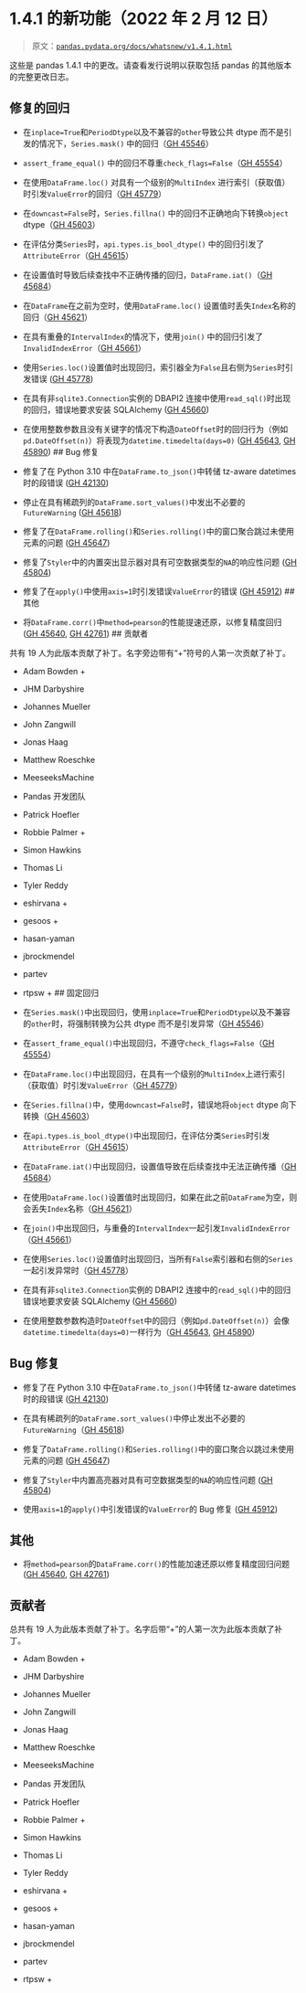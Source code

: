 # 1.4.1 的新功能（2022 年 2 月 12 日）

> 原文：[`pandas.pydata.org/docs/whatsnew/v1.4.1.html`](https://pandas.pydata.org/docs/whatsnew/v1.4.1.html)

这些是 pandas 1.4.1 中的更改。请查看发行说明以获取包括 pandas 的其他版本的完整更改日志。

## 修复的回归

+   在`inplace=True`和`PeriodDtype`以及不兼容的`other`导致公共 dtype 而不是引发的情况下，`Series.mask()` 中的回归（[GH 45546](https://github.com/pandas-dev/pandas/issues/45546)）

+   `assert_frame_equal()` 中的回归不尊重`check_flags=False`（[GH 45554](https://github.com/pandas-dev/pandas/issues/45554)）

+   在使用`DataFrame.loc()` 对具有一个级别的`MultiIndex` 进行索引（获取值）时引发`ValueError`的回归（[GH 45779](https://github.com/pandas-dev/pandas/issues/45779)）

+   在`downcast=False`时，`Series.fillna()` 中的回归不正确地向下转换`object` dtype（[GH 45603](https://github.com/pandas-dev/pandas/issues/45603)）

+   在评估分类`Series`时，`api.types.is_bool_dtype()` 中的回归引发了`AttributeError`（[GH 45615](https://github.com/pandas-dev/pandas/issues/45615)）

+   在设置值时导致后续查找中不正确传播的回归，`DataFrame.iat()`（[GH 45684](https://github.com/pandas-dev/pandas/issues/45684)）

+   在`DataFrame`在之前为空时，使用`DataFrame.loc()` 设置值时丢失`Index`名称的回归（[GH 45621](https://github.com/pandas-dev/pandas/issues/45621)）

+   在具有重叠的`IntervalIndex`的情况下，使用`join()` 中的回归引发了`InvalidIndexError`（[GH 45661](https://github.com/pandas-dev/pandas/issues/45661)）

+   使用`Series.loc()`设置值时出现回归，索引器全为`False`且右侧为`Series`时引发错误 ([GH 45778](https://github.com/pandas-dev/pandas/issues/45778))

+   在具有非`sqlite3.Connection`实例的 DBAPI2 连接中使用`read_sql()`时出现的回归，错误地要求安装 SQLAlchemy ([GH 45660](https://github.com/pandas-dev/pandas/issues/45660))

+   在使用整数参数且没有关键字的情况下构造`DateOffset`时的回归行为（例如`pd.DateOffset(n)`）将表现为`datetime.timedelta(days=0)` ([GH 45643](https://github.com/pandas-dev/pandas/issues/45643), [GH 45890](https://github.com/pandas-dev/pandas/issues/45890))  ## Bug 修复

+   修复了在 Python 3.10 中在`DataFrame.to_json()`中转储 tz-aware datetimes 时的段错误 ([GH 42130](https://github.com/pandas-dev/pandas/issues/42130))

+   停止在具有稀疏列的`DataFrame.sort_values()`中发出不必要的`FutureWarning` ([GH 45618](https://github.com/pandas-dev/pandas/issues/45618))

+   修复了在`DataFrame.rolling()`和`Series.rolling()`中的窗口聚合跳过未使用元素的问题 ([GH 45647](https://github.com/pandas-dev/pandas/issues/45647))

+   修复了`Styler`中的内置突出显示器对具有可空数据类型的`NA`的响应性问题 ([GH 45804](https://github.com/pandas-dev/pandas/issues/45804))

+   修复了在`apply()`中使用`axis=1`时引发错误`ValueError`的错误 ([GH 45912](https://github.com/pandas-dev/pandas/issues/45912))  ## 其他

+   将`DataFrame.corr()`中`method=pearson`的性能提速还原，以修复精度回归 ([GH 45640](https://github.com/pandas-dev/pandas/issues/45640), [GH 42761](https://github.com/pandas-dev/pandas/issues/42761))  ## 贡献者

共有 19 人为此版本贡献了补丁。名字旁边带有“+”符号的人第一次贡献了补丁。

+   Adam Bowden +

+   JHM Darbyshire

+   Johannes Mueller

+   John Zangwill

+   Jonas Haag

+   Matthew Roeschke

+   MeeseeksMachine

+   Pandas 开发团队

+   Patrick Hoefler

+   Robbie Palmer +

+   Simon Hawkins

+   Thomas Li

+   Tyler Reddy

+   eshirvana +

+   gesoos +

+   hasan-yaman

+   jbrockmendel

+   partev

+   rtpsw +  ## 固定回归

+   在`Series.mask()`中出现回归，使用`inplace=True`和`PeriodDtype`以及不兼容的`other`时，将强制转换为公共 dtype 而不是引发异常（[GH 45546](https://github.com/pandas-dev/pandas/issues/45546)）

+   在`assert_frame_equal()`中出现回归，不遵守`check_flags=False`（[GH 45554](https://github.com/pandas-dev/pandas/issues/45554)）

+   在`DataFrame.loc()`中出现回归，在具有一个级别的`MultiIndex`上进行索引（获取值）时引发`ValueError`（[GH 45779](https://github.com/pandas-dev/pandas/issues/45779)）

+   在`Series.fillna()`中，使用`downcast=False`时，错误地将`object` dtype 向下转换（[GH 45603](https://github.com/pandas-dev/pandas/issues/45603)）

+   在`api.types.is_bool_dtype()`中出现回归，在评估分类`Series`时引发`AttributeError`（[GH 45615](https://github.com/pandas-dev/pandas/issues/45615)）

+   在`DataFrame.iat()`中出现回归，设置值导致在后续查找中无法正确传播（[GH 45684](https://github.com/pandas-dev/pandas/issues/45684)）

+   在使用`DataFrame.loc()`设置值时出现回归，如果在此之前`DataFrame`为空，则会丢失`Index`名称（[GH 45621](https://github.com/pandas-dev/pandas/issues/45621)）

+   在`join()`中出现回归，与重叠的`IntervalIndex`一起引发`InvalidIndexError`（[GH 45661](https://github.com/pandas-dev/pandas/issues/45661)）

+   在使用`Series.loc()`设置值时出现回归，当所有`False`索引器和右侧的`Series`一起引发异常时（[GH 45778](https://github.com/pandas-dev/pandas/issues/45778)）

+   在具有非`sqlite3.Connection`实例的 DBAPI2 连接中的`read_sql()`中的回归错误地要求安装 SQLAlchemy ([GH 45660](https://github.com/pandas-dev/pandas/issues/45660))

+   在使用整数参数构造时`DateOffset`中的回归（例如`pd.DateOffset(n)`）会像`datetime.timedelta(days=0)`一样行为（[GH 45643](https://github.com/pandas-dev/pandas/issues/45643), [GH 45890](https://github.com/pandas-dev/pandas/issues/45890))

## Bug 修复

+   修复了在 Python 3.10 中在`DataFrame.to_json()`中转储 tz-aware datetimes 时的段错误 ([GH 42130](https://github.com/pandas-dev/pandas/issues/42130))

+   在具有稀疏列的`DataFrame.sort_values()`中停止发出不必要的`FutureWarning`（[GH 45618](https://github.com/pandas-dev/pandas/issues/45618))

+   修复了`DataFrame.rolling()`和`Series.rolling()`中的窗口聚合以跳过未使用元素的问题 ([GH 45647](https://github.com/pandas-dev/pandas/issues/45647))

+   修复了`Styler`中内置高亮器对具有可空数据类型的`NA`的响应性问题 ([GH 45804](https://github.com/pandas-dev/pandas/issues/45804))

+   使用`axis=1`的`apply()`中引发错误的`ValueError`的 Bug 修复 ([GH 45912](https://github.com/pandas-dev/pandas/issues/45912))

## 其他

+   将`method=pearson`的`DataFrame.corr()`的性能加速还原以修复精度回归问题 ([GH 45640](https://github.com/pandas-dev/pandas/issues/45640), [GH 42761](https://github.com/pandas-dev/pandas/issues/42761))

## 贡献者

总共有 19 人为此版本贡献了补丁。名字后带“+”的人第一次为此版本贡献了补丁。

+   Adam Bowden +

+   JHM Darbyshire

+   Johannes Mueller

+   John Zangwill

+   Jonas Haag

+   Matthew Roeschke

+   MeeseeksMachine

+   Pandas 开发团队

+   Patrick Hoefler

+   Robbie Palmer +

+   Simon Hawkins

+   Thomas Li

+   Tyler Reddy

+   eshirvana +

+   gesoos +

+   hasan-yaman

+   jbrockmendel

+   partev

+   rtpsw +
